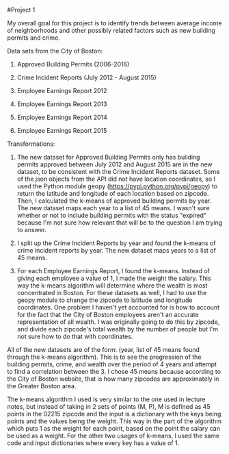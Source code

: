 #Project 1

My overall goal for this project is to identify trends between average income of neighborhoods and other possibly related factors such as new building permits and crime.

Data sets from the City of Boston:

1. Approved Building Permits (2006-2016)

2. Crime Incident Reports (July 2012 - August 2015)

3. Employee Earnings Report 2012

4. Employee Earnings Report 2013

5. Employee Earnings Report 2014

6. Employee Earnings Report 2015

Transformations:

1. The new dataset for Approved Building Permits only has building permits approved between July 2012 and August 2015 are in the new dataset, to be consistent with the Crime Incident Reports dataset. Some of the json objects from the API did not have location coordinates, so I used the Python module geopy (https://pypi.python.org/pypi/geopy) to return the latitude and longitude of each location based on zipcode. Then, I calculated the k-means of approved building permits by year. The new dataset maps each year to a list of 45 means. I wasn't sure whether or not to include building permits with the status "expired" because I'm not sure how relevant that will be to the question I am trying to answer.

2. I split up the Crime Incident Reports by year and found the k-means of crime incident reports by year. The new dataset maps years to a list of 45 means.

3. For each Employee Earnings Report, I found the k-means. Instead of giving each employee a value of 1, I made the weight the salary. This way the k-means algorithm will determine where the wealth is most concentrated in Boston. For these datasets as well, I had to use the geopy module to change the zipcode to latitude and longitude coordinates. One problem I haven't yet accounted for is how to account for the fact that the City of Boston employees aren't an accurate representation of all wealth. I was originally going to do this by zipcode, and divide each zipcode's total wealth by the number of people but I'm not sure how to do that with coordinates.

All of the new datasets are of the form: (year, list of 45 means found through the k-means algorithm). This is to see the progression of the building permits, crime, and wealth over the period of 4 years and attempt to find a correlation between the 3. I chose 45 means because according to the City of Boston website, that is how many zipcodes are approximately in the Greater Boston area.

The k-means algorithm I used is very similar to the one used in lecture notes, but instead of taking in 2 sets of points (M, P), M is defined as 45 points in the 02215 zipcode and the input is a dictionary with the keys being points and the values being the weight. This way in the part of the algorithm which puts 1 as the weight for each point, based on the point the salary can be used as a weight. For the other two usages of k-means, I used the same code and input dictionaries where every key has a value of 1.


			